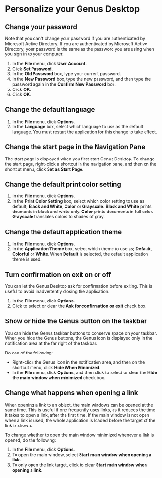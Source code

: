 # Personalize your Genus Desktop

## Change your password

Note that you can't change your password if you are authenticated by Microsoft Active Directory. If you are authenticated by Microsoft Active Directory, your password is the same as the password you are using when you sign in to your computer.

1.  In the **File** menu, click **User Account**.
2.  Click **Set Password**.
3.  In the **Old Password** box, type your current password.
4.  In the **New Password** box, type the new password, and then type the password again in the **Confirm New Password** box.
5.  Click **OK**.
6.  Click **OK**.

## Change the default language

1.  In the **File** menu, click **Options**.
2.  In the **Language** box, select which language to use as the default language. You must restart the application for this change to take effect.

## Change the start page in the Navigation Pane

The start page is displayed when you first start Genus Desktop. To change the start page, right-click a shortcut in the navigation pane, and then on the shortcut menu, click **Set as Start Page**.

## Change the default print color setting

1.  In the **File** menu, click **Options**.
2.  In the **Print Color Setting** box, select which color setting to use as default; **Black and White**, **Color** or **Grayscale**. **Black and White** prints douments in black and white only. **Color** prints documents in full color. **Grayscale** translates colors to shades of gray.

## Change the default application theme

1.  In the **File** menu, click **Options**.
2.  In the **Application Theme** box, select which theme to use as; **Default**, **Colorful** or **White**. When **Default** is selected, the default application theme is used.

## Turn confirmation on exit on or off

You can let the Genus Desktop ask for confirmation before exiting. This is useful to avoid inadvertently closing the application.

1.  In the **File** menu, click **Options**.
2.  Click to select or clear the **Ask for confirmation on exit** check box.

## Show or hide the Genus button on the taskbar

You can hide the Genus taskbar buttons to conserve space on your taskbar. When you hide the Genus buttons, the Genus icon is displayed only in the notification area at the far right of the taskbar.

Do one of the following:

*   Right-click the Genus icon in the notification area, and then on the shortcut menu, click **Hide When Minimized**.
*   In the **File** menu, click **Options**, and then click to select or clear the **Hide the main window when minimized** check box.

## Change what happens when opening a link

When opening a [link](../../developers/how-to/exchange-data-with-other-applications/copy-and-paste-data.md) to an object, the main windows can be opened at the same time. This is useful if one frequently uses links, as it reduces the time it takes to open a link, after the first time. If the main window is not open when a link is used, the whole application is loaded before the target of the link is shown.

To change whether to open the main window minimized whenever a link is opened, do the following:

1.  In the **File** menu, click **Options**.
2.  To open the main window, select **Start main window when opening a link**.
3.  To only open the link target, click to clear **Start main window when opening a link**.

